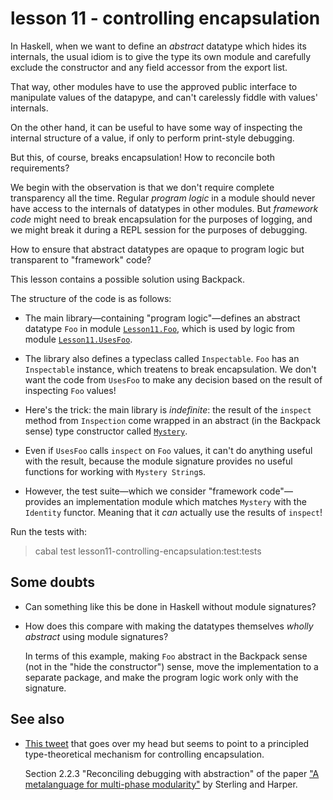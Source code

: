 # lesson 11 - controlling encapsulation

In Haskell, when we want to define an *abstract* datatype which hides its
internals, the usual idiom is to give the type its own module and carefully
exclude the constructor and any field accessor from the export list.

That way, other modules have to use the approved public interface to manipulate
values of the datapype, and can't carelessly fiddle with values' internals.

On the other hand, it can be useful to have some way of inspecting the internal
structure of a value, if only to perform print-style debugging.

But this, of course, breaks encapsulation! How to reconcile both requirements?

We begin with the observation is that we don't require complete transparency
all the time. Regular *program logic* in a module should never have access to
the internals of datatypes in other modules. But *framework code* might need to
break encapsulation for the purposes of logging, and we might break it during a
REPL session for the purposes of debugging.

How to ensure that abstract datatypes are opaque to program logic but
transparent to "framework" code?

This lesson contains a possible solution using Backpack.

The structure of the code is as follows:

- The main library—containing "program logic"—defines an abstract datatype
  `Foo` in module [`Lesson11.Foo`](./lib/Lesson11/Foo.hs), which is used by logic from module
  [`Lesson11.UsesFoo`](./lib/Lesson11/UsesFoo.hs).

- The library also defines a typeclass called `Inspectable`. `Foo` has an
  `Inspectable` instance, which treatens to break encapsulation. We don't want
  the code from `UsesFoo` to make any decision based on the result of
  inspecting `Foo` values!

- Here's the trick: the main library is *indefinite*: the result of the `inspect`
  method from `Inspection` come wrapped in an abstract (in the Backpack sense)
  type constructor called [`Mystery`](./lib/Lesson11/Mystery.hsig). 

- Even if `UsesFoo` calls `inspect` on `Foo` values, it can't do anything
  useful with the result, because the module signature provides no useful
  functions for working with `Mystery String`s.

- However, the test suite—which we consider "framework code"—provides an
  implementation module which matches `Mystery` with the `Identity` functor.
  Meaning that it *can* actually use the results of `inspect`!

Run the tests with:

> cabal test lesson11-controlling-encapsulation:test:tests

## Some doubts 

- Can something like this be done in Haskell without module signatures?

- How does this compare with making the datatypes themselves *wholly abstract*
  using module signatures? 

  In terms of this example, making `Foo` abstract in the Backpack sense (not in
  the "hide the constructor") sense,  move the implementation to a separate
  package, and make the program logic work only with the signature.

## See also

- [This tweet](https://twitter.com/jonmsterling/status/1400459227223576580)
  that goes over my head but seems to point to a principled type-theoretical
  mechanism for controlling encapsulation.

  Section 2.2.3 "Reconciling debugging with abstraction" of the paper ["A
  metalanguage for multi-phase
  modularity"](http://www.jonmsterling.com/pdfs/phml.pdf) by Sterling and
  Harper.
